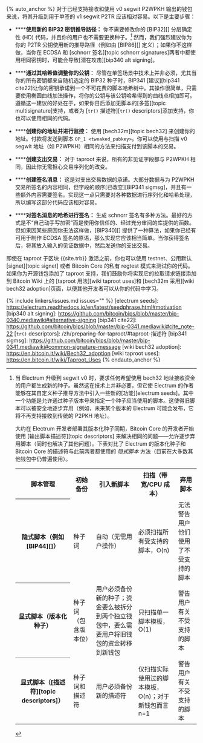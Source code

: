 {% auto_anchor %}
对于已经支持接收和使用 v0 segwit P2WPKH 输出的钱包来说，将其升级到用于单签的 v1 segwit P2TR 应该相对容易。以下是主要步骤：

- **<!--use-a-new-bip32-key-derivation-path-->****使用新的 BIP32 密钥推导路径：** 你不需要修改你的 [BIP32][] 分层确定性 (HD) 代码，并且你的用户也不需要更换种子。[^electrum-segwit] 然而，我们强烈建议你为你的 P2TR 公钥使用新的推导路径（例如由 [BIP86][] 定义）；如果你不这样做，当你在 ECDSA 和 [schnorr 签名][topic schnorr signatures]两者中都使用相同密钥时，可能会导致[潜在攻击][bip340 alt signing]。

- **<!--tweak-your-public-key-by-its-hash-->****通过其哈希值调整你的公钥：** 尽管在单签场景中技术上并非必须，尤其当你的所有密钥都来自随机选定的 BIP32 种子时，BIP341 [建议][bip341 cite22]让你的密钥承诺到一个不可花费的脚本哈希树中。其操作很简单，只需要使用椭圆曲线加法操作，将你的公钥与该公钥哈希得到的曲线点相加即可。遵循这一建议的好处在于，如果你日后添加无脚本的[多签][topic multisignature]支持，或者为 [`tr()` 描述符][`tr()` descriptors]添加支持，你也可以使用相同的代码。

- **<!--create-your-addresses-and-monitor-for-them-->****创建你的地址并进行监控：** 使用 [bech32m][topic bech32] 来创建你的地址。付款将发送到脚本 `OP_1 <tweaked_pubkey>`。你可以使用与扫描 v0 segwit 地址（如 P2WPKH）相同的方法来扫描支付到该脚本的交易。

- **<!--creating-a-spending-transaction-->****创建支出交易：** 对于 taproot 来说，所有的非见证字段都与 P2WPKH 相同，因此你无需担心交易序列化的改变。

- **<!--create-a-signature-message-->****创建签名消息：** 这是对支出交易数据的承诺。大部分数据与为 P2WPKH 交易所签名的内容相同，但字段的顺序[已改变][BIP341 sigmsg]，并且有一些额外内容需要签名。实现这一点只需要对各种数据进行序列化和哈希处理，所以编写这部分代码应该相对容易。

- **<!--sign-a-hash-of-the-signature-message-->****对签名消息的哈希进行签名：** 生成 schnorr 签名有多种方法。最好的方式是不“自己动手写加密”而是使用你信任的、经过充分审阅的库提供的函数。但如果因某些原因你无法这样做，[BIP340][] 提供了一种算法，如果你已经有可用于制作 ECDSA 签名的原语，那么实现它应该相当简单。当你获得签名后，将其放入输入的见证数据中，然后发送你的支出交易。

即使在 taproot 于区块 {{site.trb}} 激活之前，你也可以使用 testnet、公用默认 [signet][topic signet] 或者 Bitcoin Core 的私有 regtest 模式来测试你的代码。如果你为开源钱包添加了 taproot 支持，我们鼓励你将实现它的拉取请求链接添加到 Bitcoin Wiki 上的 [taproot 用法][wiki taproot uses]和 [bech32m 采用][wiki bech32 adoption]页面，以便其他开发者可以从你的代码中学习。

[^electrum-segwit]:
    当 Electrum 升级到 segwit v0 时，要求任何希望使用 bech32 地址接收资金的用户都生成新的种子。虽然这在技术上并非必要，但它使 Electrum 的作者能够在其自定义种子推导方法中引入一些新的[功能][electrum seeds]。其中一个功能是允许通过种子版本号来指定一个种子应当使用的脚本。这使得旧脚本可以被安全地逐步弃用（例如，未来某个版本的 Electrum 可能会发布，它将不再支持接收到传统的 P2PKH 地址）。

    大约在 Electrum 开发者部署其版本化种子同期，Bitcoin Core 的开发者开始使用 [输出脚本描述符][topic descriptors] 来解决相同的问题——允许逐步弃用脚本（同时也解决了其他问题）。下表对比了 Electrum 的版本化种子和 Bitcoin Core 的描述符与此前两者都使用的 *隐式脚本* 方法（目前在大多数其他钱包中仍普遍使用）。

    <table>
    <tr>
    <th>脚本管理</th>
    <th>初始备份</th>
    <th>引入新脚本</th>
    <th>扫描（带宽/CPU 成本）</th>
    <th>弃用脚本</th>
    </tr>

    <tr>
    <th markdown="1">

    隐式脚本（例如 [BIP44][]）

    </th>
    <td>种子词</td>
    <td>自动（无需用户操作）</td>
    <td>必须扫描所有受支持的脚本，O(n)</td>
    <td>无法警告用户他们使用了不受支持的脚本</td>
    </tr>

    <tr>
    <th>显式脚本（版本化种子）</th>
    <td>种子词（包含版本位）</td>
    <td>用户必须备份新的种子；资金要么被拆分到两个独立钱包中，要么需要用户将旧钱包的资金转移到新钱包</td>
    <td>只扫描单一脚本模板，O(1)</td>
    <td>警告用户有关不受支持的脚本</td>
    </tr>

    <tr>
    <th markdown="1">

    显式脚本（[描述符][topic descriptors]）

    </th>
    <td>种子词和描述符</td>
    <td>用户必须备份新的描述符</td>
    <td>仅扫描实际使用过的脚本模板，O(n)；对于新钱包而言 n=1</td>
    <td>警告用户有关不受支持的脚本</td>
    </tr>
    </table>

{% include linkers/issues.md issues="" %}
[electrum seeds]: https://electrum.readthedocs.io/en/latest/seedphrase.html#motivation
[bip340 alt signing]: https://github.com/bitcoin/bips/blob/master/bip-0340.mediawiki#alternative-signing
[bip341 cite22]: https://github.com/bitcoin/bips/blob/master/bip-0341.mediawiki#cite_note-22
[`tr()` descriptors]: /zh/preparing-for-taproot/#taproot-描述符
[bip341 sigmsg]: https://github.com/bitcoin/bips/blob/master/bip-0341.mediawiki#common-signature-message
[wiki bech32 adoption]: https://en.bitcoin.it/wiki/Bech32_adoption
[wiki taproot uses]: https://en.bitcoin.it/wiki/Taproot_Uses
{% endauto_anchor %}
